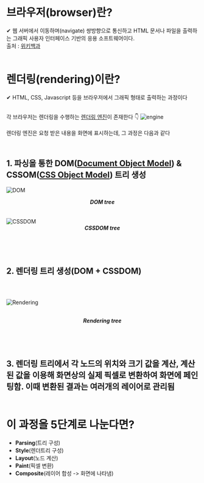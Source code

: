 # 브라우저(browser)란?
 ✔ 웹 서버에서 이동하며(navigate) 쌍방향으로 통신하고 HTML 문서나 파일을 출력하는 그래픽 사용자 인터페이스 기반의 응용 소프트웨어이다.<br>
 출처 : [위키백과](https://ko.wikipedia.org/wiki/%EC%9B%B9_%EB%B8%8C%EB%9D%BC%EC%9A%B0%EC%A0%80)<br><br>

# 렌더링(rendering)이란?
✔ HTML, CSS, Javascript 등을 브라우저에서 그래픽 형태로 출력하는 과정이다

<br>각 브라우저는 렌더링을 수행하는 <u>렌더링 엔진</u>이 존재한다  👇
![engine](https://www.wishket.com/media/news/646/2.png)<br><br>
렌더링 엔진은 요청 받은 내용을 화면에 표시하는데,  그 과정은 다음과 같다<br>
## <br>1. 파싱을 통한 DOM(<u>Document Object Model</u>)  &  CSSOM(<u>CSS Object Model</u>) 트리 생성
![DOM](https://miro.medium.com/max/1400/0*rkjgCl-RSVTvRGgS)
<br><center> ___DOM tree___</center><br>
<br>![CSSDOM](https://miro.medium.com/max/1164/0*SMOVnyZjS0-Tp-pp)
<br><center>___CSSDOM tree___</center><br><br>
## <br>2. 렌더링 트리 생성(DOM  +  CSSDOM)<br><br>
<br>![Rendering](https://miro.medium.com/max/1400/0*9Xbmy7JUOcRxn2Vh)<br>
<br><center>___Rendering tree___</center><br><br>
## <br>3. 렌더링 트리에서 각 노드의 위치와 크기 값을 계산, 계산된 값을 이용해 화면상의 실제 픽셀로 변환하여 화면에 페인팅함. 이때 변환된 결과는 여러개의 레이어로 관리됨<br><br>
# 이 과정을 5단계로 나눈다면?
+ __Parsing__(트리 구성)  
+ __Style__(렌더트리 구성) 
+ __Layout__(노드 계산)
+ __Paint__(픽셀 변환) 
+ __Composite__(레이어 합성 -> 화면에 나타냄) 
